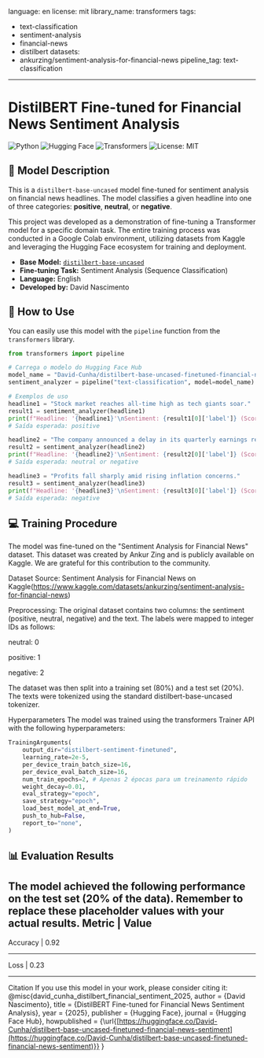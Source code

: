 language: en
license: mit
library_name: transformers
tags:
- text-classification
- sentiment-analysis
- financial-news
- distilbert
datasets:
- ankurzing/sentiment-analysis-for-financial-news
pipeline_tag: text-classification
---

# DistilBERT Fine-tuned for Financial News Sentiment Analysis
![Python](https://img.shields.io/badge/Python-3.9%2B-blue.svg) ![Hugging Face](https://img.shields.io/badge/%F0%9F%A4%97%20Hugging%20Face-Models%20%7C%20Datasets-yellow.svg) ![Transformers](https://img.shields.io/badge/Transformers-4.x-orange.svg) ![License: MIT](https://img.shields.io/badge/License-MIT-purple.svg)

## 📜 Model Description

This is a `distilbert-base-uncased` model fine-tuned for sentiment analysis on financial news headlines. The model classifies a given headline into one of three categories: **positive**, **neutral**, or **negative**.

This project was developed as a demonstration of fine-tuning a Transformer model for a specific domain task. The entire training process was conducted in a Google Colab environment, utilizing datasets from Kaggle and leveraging the Hugging Face ecosystem for training and deployment.

- **Base Model:** [`distilbert-base-uncased`](https://huggingface.co/distilbert-base-uncased)
- **Fine-tuning Task:** Sentiment Analysis (Sequence Classification)
- **Language:** English
- **Developed by:** David Nascimento

## 🚀 How to Use

You can easily use this model with the `pipeline` function from the `transformers` library.

```python
from transformers import pipeline

# Carrega o modelo do Hugging Face Hub
model_name = "David-Cunha/distilbert-base-uncased-finetuned-financial-news-sentiment"
sentiment_analyzer = pipeline("text-classification", model=model_name)

# Exemplos de uso
headline1 = "Stock market reaches all-time high as tech giants soar."
result1 = sentiment_analyzer(headline1)
print(f"Headline: '{headline1}'\nSentiment: {result1[0]['label']} (Score: {result1[0]['score']:.4f})\n")
# Saída esperada: positive

headline2 = "The company announced a delay in its quarterly earnings report."
result2 = sentiment_analyzer(headline2)
print(f"Headline: '{headline2}'\nSentiment: {result2[0]['label']} (Score: {result2[0]['score']:.4f})\n")
# Saída esperada: neutral or negative

headline3 = "Profits fall sharply amid rising inflation concerns."
result3 = sentiment_analyzer(headline3)
print(f"Headline: '{headline3}'\nSentiment: {result3[0]['label']} (Score: {result3[0]['score']:.4f})\n")
# Saída esperada: negative
```

## 💻 Training Procedure
The model was fine-tuned on the "Sentiment Analysis for Financial News" dataset. This dataset was created by Ankur Zing and is publicly available on Kaggle. We are grateful for this contribution to the community.

Dataset Source: Sentiment Analysis for Financial News on Kaggle(https://www.kaggle.com/datasets/ankurzing/sentiment-analysis-for-financial-news)

Preprocessing:
The original dataset contains two columns: the sentiment (positive, neutral, negative) and the text. The labels were mapped to integer IDs as follows:

neutral: 0

positive: 1

negative: 2

The dataset was then split into a training set (80%) and a test set (20%). The texts were tokenized using the standard distilbert-base-uncased tokenizer.

Hyperparameters
The model was trained using the transformers Trainer API with the following hyperparameters:
```python
TrainingArguments(
    output_dir="distilbert-sentiment-finetuned",
    learning_rate=2e-5,
    per_device_train_batch_size=16,
    per_device_eval_batch_size=16,
    num_train_epochs=2, # Apenas 2 épocas para um treinamento rápido
    weight_decay=0.01,
    eval_strategy="epoch",
    save_strategy="epoch",
    load_best_model_at_end=True,
    push_to_hub=False,
    report_to="none",
)
```

## 📊 Evaluation Results
The model achieved the following performance on the test set (20% of the data). Remember to replace these placeholder values with your actual results.
Metric	  |   Value
----------------------
Accuracy	|   0.92
______________________
Loss	    |   0.23
______________________

Citation
If you use this model in your work, please consider citing it:
@misc{david_cunha_distilbert_financial_sentiment_2025,
  author = {David Nascimento},
  title = {DistilBERT Fine-tuned for Financial News Sentiment Analysis},
  year = {2025},
  publisher = {Hugging Face},
  journal = {Hugging Face Hub},
  howpublished = {\url{[https://huggingface.co/David-Cunha/distilbert-base-uncased-finetuned-financial-news-sentiment](https://huggingface.co/David-Cunha/distilbert-base-uncased-finetuned-financial-news-sentiment)}}
}
